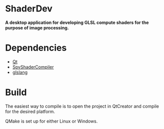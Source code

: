 # ShaderDev
**A desktop application for developing GLSL compute shaders for the purpose of image processing.**

# Dependencies

- [Qt](https://www.qt.io/download)
- [SpvShaderCompiler](https://github.com/ttddee/SpvShaderCompiler)
- [glslang](https://github.com/KhronosGroup/glslang)

# Build

The easiest way to compile is to open the project in QtCreator and compile for the desired platform.

QMake is set up for either Linux or Windows.
